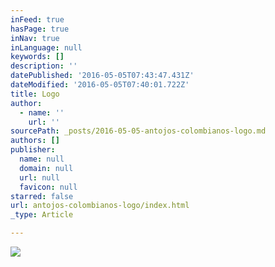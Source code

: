 ```yaml
---
inFeed: true
hasPage: true
inNav: true
inLanguage: null
keywords: []
description: ''
datePublished: '2016-05-05T07:43:47.431Z'
dateModified: '2016-05-05T07:40:01.722Z'
title: Logo
author:
  - name: ''
    url: ''
sourcePath: _posts/2016-05-05-antojos-colombianos-logo.md
authors: []
publisher:
  name: null
  domain: null
  url: null
  favicon: null
starred: false
url: antojos-colombianos-logo/index.html
_type: Article

---
```

![](https://s3-us-west-2.amazonaws.com/the-grid-img/p/07994aa60b342f90860995ed0c3957f0250bf2b3.jpg)